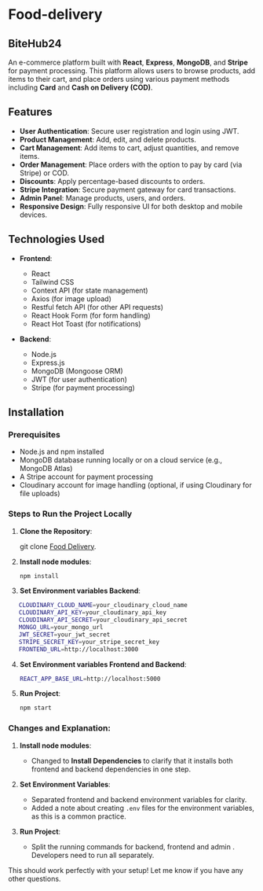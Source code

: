 # Food-delivery

## BiteHub24

An e-commerce platform built with **React**, **Express**, **MongoDB**, and **Stripe** for payment processing. This platform allows users to browse products, add items to their cart, and place orders using various payment methods including **Card** and **Cash on Delivery (COD)**.

## Features

- **User Authentication**: Secure user registration and login using JWT.
- **Product Management**: Add, edit, and delete products.
- **Cart Management**: Add items to cart, adjust quantities, and remove items.
- **Order Management**: Place orders with the option to pay by card (via Stripe) or COD.
- **Discounts**: Apply percentage-based discounts to orders.
- **Stripe Integration**: Secure payment gateway for card transactions.
- **Admin Panel**: Manage products, users, and orders.
- **Responsive Design**: Fully responsive UI for both desktop and mobile devices.

## Technologies Used

- **Frontend**:

  - React
  - Tailwind CSS
  - Context API (for state management)
  - Axios (for image upload)
  - Restful fetch API (for other API requests)
  - React Hook Form (for form handling)
  - React Hot Toast (for notifications)

- **Backend**:
  - Node.js
  - Express.js
  - MongoDB (Mongoose ORM)
  - JWT (for user authentication)
  - Stripe (for payment processing)

## Installation

### Prerequisites

- Node.js and npm installed
- MongoDB database running locally or on a cloud service (e.g., MongoDB Atlas)
- A Stripe account for payment processing
- Cloudinary account for image handling (optional, if using Cloudinary for file uploads)

### Steps to Run the Project Locally

1. **Clone the Repository**:

   git clone [Food Delivery](https://github.com/sachinchavda17/Food-delivery.git).

2. **Install node modules**:

   ```bash
   npm install
   ```

3. **Set Environment variables Backend**:

```bash
   CLOUDINARY_CLOUD_NAME=your_cloudinary_cloud_name
   CLOUDINARY_API_KEY=your_cloudinary_api_key
   CLOUDINARY_API_SECRET=your_cloudinary_api_secret
   MONGO_URL=your_mongo_url
   JWT_SECRET=your_jwt_secret
   STRIPE_SECRET_KEY=your_stripe_secret_key
   FRONTEND_URL=http://localhost:3000
```

4. **Set Environment variables Frontend and Backend**:

   ```bash
   REACT_APP_BASE_URL=http://localhost:5000
   ```

5. **Run Project**:
   ```bash
   npm start
   ```

### Changes and Explanation:

1. **Install node modules**:

   - Changed to **Install Dependencies** to clarify that it installs both frontend and backend dependencies in one step.

2. **Set Environment Variables**:

   - Separated frontend and backend environment variables for clarity.
   - Added a note about creating `.env` files for the environment variables, as this is a common practice.

3. **Run Project**:
   - Split the running commands for backend, frontend and admin . Developers need to run all separately.

This should work perfectly with your setup! Let me know if you have any other questions.
